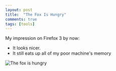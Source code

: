 ```yaml
---
layout: post
title:  "The Fox Is Hungry"
comments: true
tags: [tools]
---
```



My impression on Firefox 3 by now:
- It looks nicer.
- It still eats up all of my poor machine's memory

![The fox is hungry](http://kenegozi.com/blog/uploaded/windowslivewriter/thefoxishungry_103c0/2f49a476-1521-4d49-aace-53b135b8fe8f.png)

